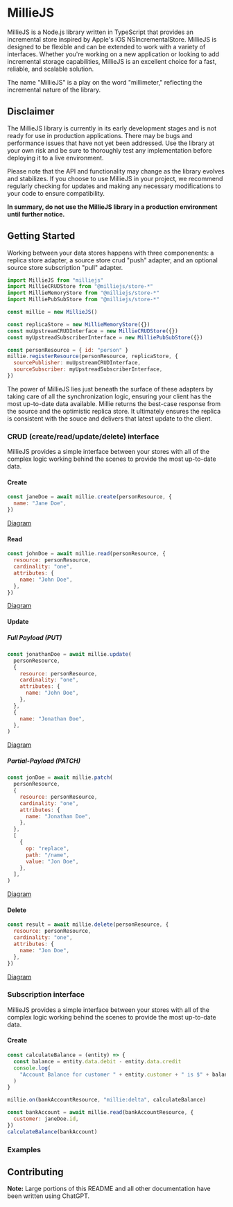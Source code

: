 # MillieJS

MillieJS is a Node.js library written in TypeScript that provides an incremental
store inspired by Apple's iOS NSIncrementalStore. MillieJS is designed to be
flexible and can be extended to work with a variety of interfaces. Whether
you're working on a new application or looking to add incremental storage
capabilities, MillieJS is an excellent choice for a fast, reliable, and
scalable solution.

The name "MillieJS" is a play on the word "millimeter," reflecting the
incremental nature of the library.

## Disclaimer

The MillieJS library is currently in its early development stages and is not
ready for use in production applications. There may be bugs and performance
issues that have not yet been addressed. Use the library at your own risk and
be sure to thoroughly test any implementation before deploying it to a live
environment.

Please note that the API and functionality may change as the library evolves
and stabilizes. If you choose to use MillieJS in your project, we recommend
regularly checking for updates and making any necessary modifications to your
code to ensure compatibility.

**In summary, do not use the MillieJS library in a production environment until
further notice.**

## Getting Started

Working between your data stores happens with three componenents: a replica store adapter,
a source store crud "push" adapter, and an optional source store subscription "pull" adapter.

```js
import MillieJS from "milliejs"
import MillieCRUDStore from "@milliejs/store-*"
import MillieMemoryStore from "@milliejs/store-*"
import MilliePubSubStore from "@milliejs/store-*"

const millie = new MillieJS()

const replicaStore = new MillieMemoryStore({})
const muUpstreamCRUDInterface = new MillieCRUDStore({})
const myUpstreadSubscriberInterface = new MilliePubSubStore({})

const personResource = { id: "person" }
millie.registerResource(personResource, replicaStore, {
  sourcePublisher: muUpstreamCRUDInterface,
  sourceSubscriber: myUpstreadSubscriberInterface,
})
```

The power of MillieJS lies just beneath the surface of these adapters by taking
care of all the synchronization logic, ensuring your client has the most
up-to-date data available. Millie returns the best-case response from the
source and the optimistic replica store. It ultimately ensures the replica is
consistent with the souce and delivers that latest update to the client.

### CRUD (create/read/update/delete) interface

MillieJS provides a simple interface between your stores with all of the
complex logic working behind the scenes to provide the most up-to-date data.

#### Create

```js
const janeDoe = await millie.create(personResource, {
  name: "Jane Doe",
})
```

[Diagram](docs/actions/create.md)

#### Read

```js
const johnDoe = await millie.read(personResource, {
  resource: personResource,
  cardinality: "one",
  attributes: {
    name: "John Doe",
  },
})
```

[Diagram](docs/actions/read.md)

#### Update

##### Full Payload (PUT)

```js
const jonathanDoe = await millie.update(
  personResource,
  {
    resource: personResource,
    cardinality: "one",
    attributes: {
      name: "John Doe",
    },
  },
  {
    name: "Jonathan Doe",
  },
)
```

[Diagram](docs/actions/update.md)

##### Partial-Payload (PATCH)

```js
const jonDoe = await millie.patch(
  personResource,
  {
    resource: personResource,
    cardinality: "one",
    attributes: {
      name: "Jonathan Doe",
    },
  },
  [
    {
      op: "replace",
      path: "/name",
      value: "Jon Doe",
    },
  ],
)
```

[Diagram](docs/actions/patch.md)

#### Delete

```js
const result = await millie.delete(personResource, {
  resource: personResource,
  cardinality: "one",
  attributes: {
    name: "Jon Doe",
  },
})
```

[Diagram](docs/actions/delete.md)

### Subscription interface

MillieJS provides a simple interface between your stores with all of the
complex logic working behind the scenes to provide the most up-to-date data.

#### Create

```js
const calculateBalance = (entity) => {
  const balance = entity.data.debit - entity.data.credit
  console.log(
    "Account Balance for customer " + entity.customer + " is $" + balance,
  )
}

millie.on(bankAccountResource, "millie:delta", calculateBalance)

const bankAccount = await millie.read(bankAccountResource, {
  customer: janeDoe.id,
})
calculateBalance(bankAccount)
```

### Examples

## Contributing

**Note:** Large portions of this README and all other documentation have been
written using ChatGPT.
